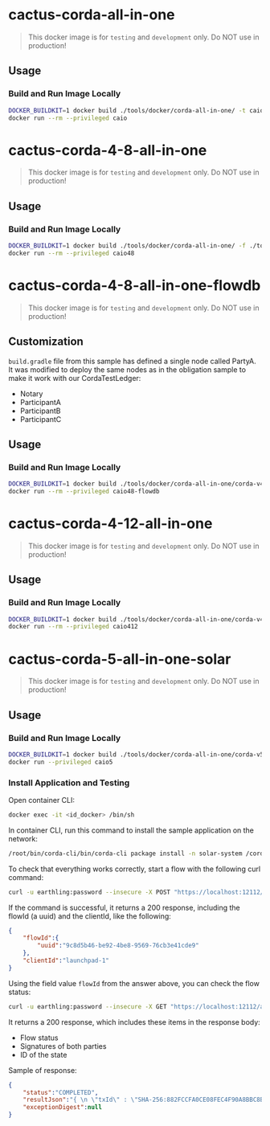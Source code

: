 # cactus-corda-all-in-one

> This docker image is for `testing` and `development` only.
> Do NOT use in production!

## Usage

### Build and Run Image Locally

```sh
DOCKER_BUILDKIT=1 docker build ./tools/docker/corda-all-in-one/ -t caio
docker run --rm --privileged caio
```

# cactus-corda-4-8-all-in-one

> This docker image is for `testing` and `development` only.
> Do NOT use in production!

## Usage

### Build and Run Image Locally

```sh
DOCKER_BUILDKIT=1 docker build ./tools/docker/corda-all-in-one/ -f ./tools/docker/corda-all-in-one/corda-v4_8/Dockerfile -t caio48
docker run --rm --privileged caio48
```

# cactus-corda-4-8-all-in-one-flowdb

> This docker image is for `testing` and `development` only.
> Do NOT use in production!

## Customization

`build.gradle` file from this sample has defined a single node called PartyA. It was modified to deploy the same nodes as in the obligation sample to make it work with our CordaTestLedger:
- Notary
- ParticipantA
- ParticipantB
- ParticipantC

## Usage

### Build and Run Image Locally

```sh
DOCKER_BUILDKIT=1 docker build ./tools/docker/corda-all-in-one/corda-v4_8-flowdb/ -t caio48-flowdb
docker run --rm --privileged caio48-flowdb
```

# cactus-corda-4-12-all-in-one

> This docker image is for `testing` and `development` only.
> Do NOT use in production!

## Usage

### Build and Run Image Locally

```sh
DOCKER_BUILDKIT=1 docker build ./tools/docker/corda-all-in-one/corda-v4_12/ -f ./tools/docker/corda-all-in-one/corda-v4_12/Dockerfile -t caio412
docker run --rm --privileged caio412
```


# cactus-corda-5-all-in-one-solar

> This docker image is for `testing` and `development` only.
> Do NOT use in production!

## Usage

### Build and Run Image Locally

```sh
DOCKER_BUILDKIT=1 docker build ./tools/docker/corda-all-in-one/corda-v5/ -f ./tools/docker/corda-all-in-one/corda-v5/Dockerfile -t caio5
docker run --privileged caio5
```

### Install Application and Testing

Open container CLI:

```sh
docker exec -it <id_docker> /bin/sh
```

In container CLI, run this command to install the sample application on the network:

```sh
/root/bin/corda-cli/bin/corda-cli package install -n solar-system /corda5-solarsystem-contracts-demo/solar-system.cpb
```

To check that everything works correctly, start a flow with the following curl command:

```sh
curl -u earthling:password --insecure -X POST "https://localhost:12112/api/v1/flowstarter/startflow" -H  "accept: application/json" -H  "Content-Type: application/json" -d "{\"rpcStartFlowRequest\":{\"clientId\":\"launchpad-1\",\"flowName\":\"net.corda.solarsystem.flows.LaunchProbeFlow\",\"parameters\":{\"parametersInJson\":\"{\\\"message\\\": \\\"Hello Mars\\\", \\\"target\\\": \\\"C=GB, L=FOURTH, O=MARS, OU=PLANET\\\", \\\"planetaryOnly\\\":\\\"true\\\"}\"}}}"
```
If the command is successful, it returns a 200 response, including the flowId (a uuid) and the clientId, like the following: 
```json
{
    "flowId":{
        "uuid":"9c8d5b46-be92-4be8-9569-76cb3e41cde9"
    },
    "clientId":"launchpad-1"
}
```
Using the field value ```flowId``` from the answer above, you can check the flow status:
```sh
curl -u earthling:password --insecure -X GET "https://localhost:12112/api/v1/flowstarter/flowoutcome/<flowId>" -H  "accept: application/json"
```
It returns a 200 response, which includes these items in the response body:

- Flow status
- Signatures of both parties
- ID of the state

Sample of response:
```json
{
    "status":"COMPLETED",
    "resultJson":"{ \n \"txId\" : \"SHA-256:882FCCFA0CE08FEC4F90A8BBC8B8FBC1DE3CBDA8DBED4D6562E0922234B87E4F\",\n \"outputStates\" : [\"{\\\"message\\\":\\\"Hello Mars\\\",\\\"planetaryOnly\\\":true,\\\"launcher\\\":\\\"OU\\u003dPLANET, O\\u003dEARTH, L\\u003dTHIRD, C\\u003dIE\\\",\\\"target\\\":\\\"OU\\u003dPLANET, O\\u003dMARS, L\\u003dFOURTH, C\\u003dGB\\\",\\\"linearId\\\":\\\"31800d11-b518-4fb7-a18e-18cc1c64a4ff\\\"}\"], \n \"signatures\": [\"ijMOjsLWxihWLnfxw7DoIv1gpHFaSAs+VfGSS5qaI1Z4cZu96riAo1uEFSbeskZTt2eGNwv05IP3dS08AjLRCA==\", \"2yRNwdrqKU6/lrUfgmaiXxdPYHjXxfXIYlEL8RHU2aNGQPUVXmc+jbsaNxbcig7Fs0kck28JreuUwn1lJOZODw==\"]\n}",
    "exceptionDigest":null
}
```



